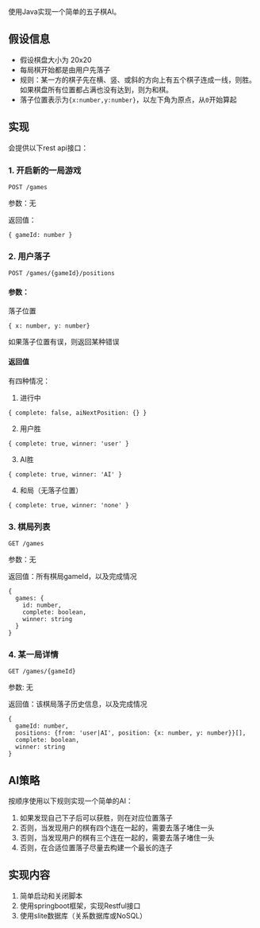 使用Java实现一个简单的五子棋AI。

## 假设信息
- 假设棋盘大小为 20x20
- 每局棋开始都是由用户先落子
- 规则：某一方的棋子先在横、竖、或斜的方向上有五个棋子连成一线，则胜。如果棋盘所有位置都占满也没有达到，则为和棋。
- 落子位置表示为`{x:number,y:number}`，以左下角为原点，从`0`开始算起

## 实现

会提供以下rest api接口：

### 1. 开启新的一局游戏

```
POST /games
```

参数：无

返回值：
```
{ gameId: number }
```

### 2. 用户落子
```
POST /games/{gameId}/positions
```

#### 参数：
落子位置
```
{ x: number, y: number}
```
如果落子位置有误，则返回某种错误

#### 返回值
有四种情况：

1. 进行中
```
{ complete: false, aiNextPosition: {} }
```

2. 用户胜
```
{ complete: true, winner: 'user' }
```

3. AI胜
```
{ complete: true, winner: 'AI' }
```

4. 和局（无落子位置）
```
{ complete: true, winner: 'none' }
```

### 3. 棋局列表

```
GET /games
```

参数：无

返回值：所有棋局gameId，以及完成情况
```
{
  games: {
    id: number,
    complete: boolean,
    winner: string
  }
}
```

### 4. 某一局详情

```
GET /games/{gameId}
```

参数: 无

返回值：该棋局落子历史信息，以及完成情况
```
{
  gameId: number,
  positions: {from: 'user|AI', position: {x: number, y: number}}[],
  complete: boolean,
  winner: string
}
```

## AI策略

按顺序使用以下规则实现一个简单的AI：
1. 如果发现自己下子后可以获胜，则在对应位置落子
1. 否则，当发现用户的棋有四个连在一起的，需要去落子堵住一头
1. 否则，当发现用户的棋有三个连在一起的，需要去落子堵住一头
2. 否则，在合适位置落子尽量去构建一个最长的连子

## 实现内容

1. 简单启动和关闭脚本
2. 使用springboot框架，实现Restful接口
3. 使用slite数据库（关系数据库或NoSQL）

